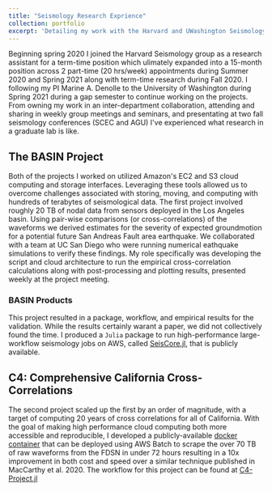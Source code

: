 ```yaml
---
title: "Seismology Research Exprience"
collection: portfolio
excerpt: 'Detailing my work with the Harvard and UWashington Seismology Groups'
---
```

Beginning spring 2020 I joined the Harvard Seismology group as a research assistant for a term-time position which ulimately expanded into a 15-month position across 2 part-time (20 hrs/week) appointments during Summer 2020 and Spring 2021 along with term-time research during Fall 2020. I following my PI Marine A. Denolle to the University of Washington during Spring 2021 during a gap semester to continue working on the projects. From owning my work in an inter-department collaboration, attending and sharing in weekly group meetings and seminars, and presentating at two fall seismology conferences (SCEC and AGU) I've experienced what research in a graduate lab is like.

## The BASIN Project
Both of the projects I worked on utilized Amazon's EC2 and S3 cloud computing and storage interfaces. Leveraging these tools allowed us to overcome challenges associated with storing, moving, and computing with hundreds of terabytes of seismological data. The first project involved roughly 20 TB of nodal data from sensors deployed in the Los Angeles basin. Using pair-wise comparisons (or cross-correlations) of the waveforms we derived estimates for the severity of expected groundmotion for a potential future San Andreas Fault area earthquake. We collaborated with a team at UC San Diego who were running numerical eathquake simulations to verify these findings. My role specifically was developing the script and cloud architecture to run the empirical cross-correlation calculations along with post-processing and plotting results, presented weekly at the project meeting.

### BASIN Products
This project resulted in a package, workflow, and empirical results for the validation. While the results certainly warant a paper, we did not collectively found the time. I produced a `Julia` package to run high-performance large-workflow seismology jobs on AWS, called [SeisCore.jl](https://github.com/Julians42/SeisCore.jl), that is publicly available. 


## C4: Comprehensive California Cross-Correlations
The second project scaled up the first by an order of magnitude, with a target of computing 20 years of cross correlations for all of California. With the goal of making high performance cloud computing both more accessible and reproducible, I developed a publicly-available [docker container](https://hub.docker.com/repository/docker/vtskier/download_iris) that can be deployed using AWS Batch to scrape the over 70 TB of raw waveforms from the FDSN in under 72 hours resulting in a 10x improvement in both cost and speed over a similar technique published in MacCarthy et al. 2020. The workflow for this project can be found at [C4-Project.jl](https://github.com/Julians42/C4-Project.jl)